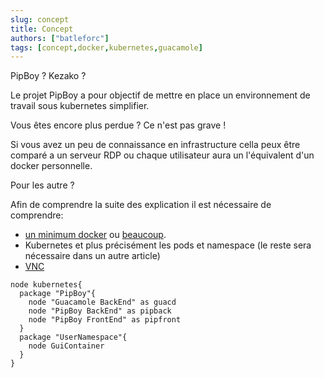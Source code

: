 ```yaml
---
slug: concept
title: Concept
authors: ["batleforc"]
tags: [concept,docker,kubernetes,guacamole]
---
```


PipBoy ? Kezako ?

Le projet PipBoy a pour objectif de mettre en place un environnement de travail sous kubernetes simplifier.

Vous êtes encore plus perdue ? Ce n'est pas grave !

Si vous avez un peu de connaissance en infrastructure cella peux être comparé a un serveur RDP ou chaque utilisateur aura un l'équivalent d'un docker personnelle.

Pour les autre ?

<!--truncate-->

Afin de comprendre la suite des explication il est nécessaire de comprendre:

- [un minimum docker](https://www.youtube.com/watch?v=caXHwYC3tq8) ou [beaucoup](https://www.youtube.com/watch?v=3c-iBn73dDE).
- Kubernetes et plus précisément les pods et namespace (le reste sera nécessaire dans un autre article)
- [VNC](https://fr.wikipedia.org/wiki/Virtual_Network_Computing)

```plantuml V1
node kubernetes{
  package "PipBoy"{
    node "Guacamole BackEnd" as guacd
    node "PipBoy BackEnd" as pipback
    node "PipBoy FrontEnd" as pipfront
  }
  package "UserNamespace"{
    node GuiContainer
  }
}
```
